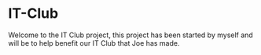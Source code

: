 # IT-Club
Welcome to  the IT Club project, this project has been started by myself and will be to help benefit our IT Club that Joe has made.
